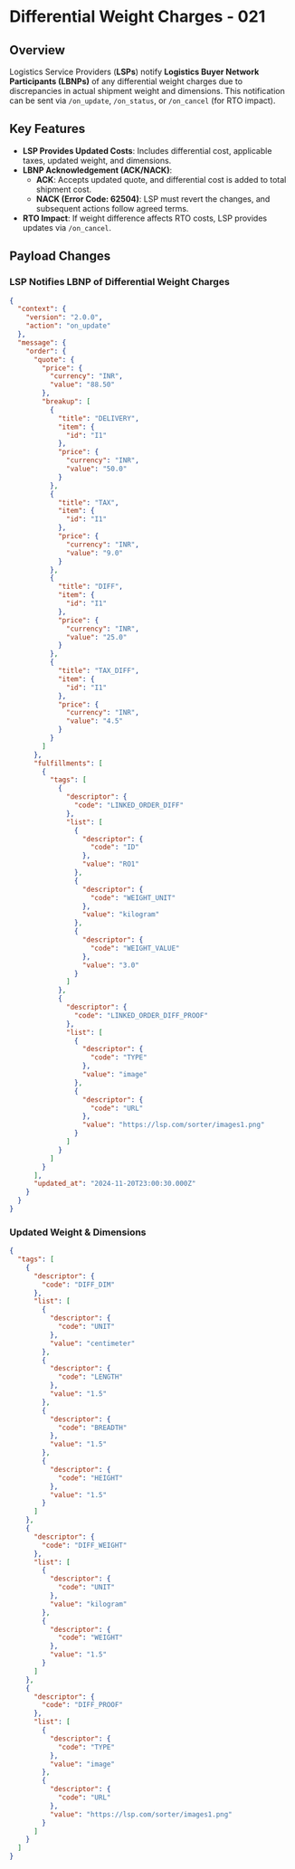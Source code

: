 # Differential Weight Charges - 021

## Overview

Logistics Service Providers (**LSPs**) notify **Logistics Buyer Network Participants (LBNPs)** of any differential weight charges due to discrepancies in actual shipment weight and dimensions. This notification can be sent via `/on_update`, `/on_status`, or `/on_cancel` (for RTO impact).

## Key Features

- **LSP Provides Updated Costs**: Includes differential cost, applicable taxes, updated weight, and dimensions.
- **LBNP Acknowledgement (ACK/NACK)**:
  - **ACK**: Accepts updated quote, and differential cost is added to total shipment cost.
  - **NACK (Error Code: 62504)**: LSP must revert the changes, and subsequent actions follow agreed terms.
- **RTO Impact**: If weight difference affects RTO costs, LSP provides updates via `/on_cancel`.

## Payload Changes

### **LSP Notifies LBNP of Differential Weight Charges**

```json
{
  "context": {
    "version": "2.0.0",
    "action": "on_update"
  },
  "message": {
    "order": {
      "quote": {
        "price": {
          "currency": "INR",
          "value": "88.50"
        },
        "breakup": [
          {
            "title": "DELIVERY",
            "item": {
              "id": "I1"
            },
            "price": {
              "currency": "INR",
              "value": "50.0"
            }
          },
          {
            "title": "TAX",
            "item": {
              "id": "I1"
            },
            "price": {
              "currency": "INR",
              "value": "9.0"
            }
          },
          {
            "title": "DIFF",
            "item": {
              "id": "I1"
            },
            "price": {
              "currency": "INR",
              "value": "25.0"
            }
          },
          {
            "title": "TAX_DIFF",
            "item": {
              "id": "I1"
            },
            "price": {
              "currency": "INR",
              "value": "4.5"
            }
          }
        ]
      },
      "fulfillments": [
        {
          "tags": [
            {
              "descriptor": {
                "code": "LINKED_ORDER_DIFF"
              },
              "list": [
                {
                  "descriptor": {
                    "code": "ID"
                  },
                  "value": "RO1"
                },
                {
                  "descriptor": {
                    "code": "WEIGHT_UNIT"
                  },
                  "value": "kilogram"
                },
                {
                  "descriptor": {
                    "code": "WEIGHT_VALUE"
                  },
                  "value": "3.0"
                }
              ]
            },
            {
              "descriptor": {
                "code": "LINKED_ORDER_DIFF_PROOF"
              },
              "list": [
                {
                  "descriptor": {
                    "code": "TYPE"
                  },
                  "value": "image"
                },
                {
                  "descriptor": {
                    "code": "URL"
                  },
                  "value": "https://lsp.com/sorter/images1.png"
                }
              ]
            }
          ]
        }
      ],
      "updated_at": "2024-11-20T23:00:30.000Z"
    }
  }
}
```

### **Updated Weight & Dimensions**

```json
{
  "tags": [
    {
      "descriptor": {
        "code": "DIFF_DIM"
      },
      "list": [
        {
          "descriptor": {
            "code": "UNIT"
          },
          "value": "centimeter"
        },
        {
          "descriptor": {
            "code": "LENGTH"
          },
          "value": "1.5"
        },
        {
          "descriptor": {
            "code": "BREADTH"
          },
          "value": "1.5"
        },
        {
          "descriptor": {
            "code": "HEIGHT"
          },
          "value": "1.5"
        }
      ]
    },
    {
      "descriptor": {
        "code": "DIFF_WEIGHT"
      },
      "list": [
        {
          "descriptor": {
            "code": "UNIT"
          },
          "value": "kilogram"
        },
        {
          "descriptor": {
            "code": "WEIGHT"
          },
          "value": "1.5"
        }
      ]
    },
    {
      "descriptor": {
        "code": "DIFF_PROOF"
      },
      "list": [
        {
          "descriptor": {
            "code": "TYPE"
          },
          "value": "image"
        },
        {
          "descriptor": {
            "code": "URL"
          },
          "value": "https://lsp.com/sorter/images1.png"
        }
      ]
    }
  ]
}
```

